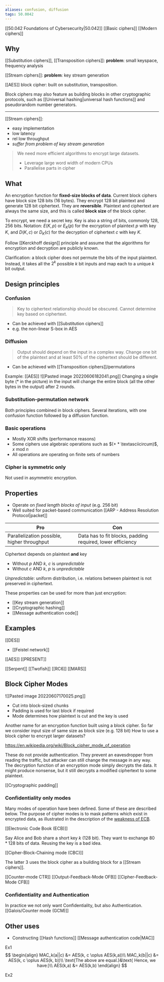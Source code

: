 ```yaml
---
aliases: confusion, diffusion
tags: 50.0042
---
```

[[50.042 Foundations of Cybersecurity|50.042]]
[[Basic ciphers]]
[[Modern ciphers]]

## Why
[[Substitution ciphers]], [[Transposition ciphers]]: **problem**: small keyspace, frequency analysis

[[Stream ciphers]]: **problem**: key stream generation

[[AES]] block cipher: built on substitution, transposition.

Block ciphers may also feature as building blocks in other cryptographic protocols, such as [[Universal hashing|universal hash functions]] and pseudorandom number generators.
***
[[Stream ciphers]]:
- easy implementation
- low latency
- rel low throughput
- *suffer from problem of key stream generation*

> We need more efficient algorithms to encrypt large datasets.
> - Leverage large word width of modern CPUs
> - Parallelise parts in cipher

## What
An encryption function for **fixed-size blocks of data**. Current block ciphers have block size 128 bits (16 bytes). They encrypt 128 bit plaintext and generate 128 bit ciphertext. They are **reversible**. Plaintext and ciphertext are always the same size, and this is called **block size** of the block cipher.

To encrypt, we need a secret key. Key is also a string of bits, commonly 128, 256 bits.
Notation:
$E(K,p)$ or $E_K(p)$ for the excryption of plaintext $p$ with key $K$, and
$D(K,c)$ or $D_K(c)$ for the decryption of ciphertext $c$ with key $K$.

Follow [[Kerckhoff design]] principle and assume that the algorithms for encryption and decryption are publicly known.

Clarification: a block cipher does not permute the bits of the input plaintext. Instead, it takes all the $2^k$ possible $k$ bit inputs and map each to a unique $k$ bit output.

## Design principles
### Confusion
> Key to ciphertext relationship should be obscured. Cannot determine key based on ciphertext.

- Can be achieved with [[Substitution ciphers]]
- e.g. the non-linear S-box in AES

### Diffusion
> Output should depend on the input in a complex way. Change one bit of the plaintext and at least 50% of the ciphertext  should be different.

- Can be achieved with [[Transposition ciphers]]/permutations

Example: [[AES]]
![[Pasted image 20220606182041.png]]
Changing a single byte (* in the picture) in the input will change the entire block (all the other bytes in the output) after 2 rounds.

### Substitution-permutation network
Both principles combined in block ciphers. Several iterations, with one confusion function followed by a diffusion function.

### Basic operations
- Mostly XOR shifts (performance reasons)
- Some ciphers use algebraic operations such as $(+ * \textasciicircum)$, $x \text{ mod } n$
- All operations are operating on finite sets of numbers

### Cipher is symmetric only
Not used in asymmetric encryption.

## Properties
- Operate on *fixed length blocks of input* (e.g. 256 bit)
- Well suited for packet-based communication
[[ARP - Address Resolution Protocol|packet]]

| Pro                                         | Con                                                        |
| ------------------------------------------- | ---------------------------------------------------------- |
| Parallelization possible, higher throughput | Data has to fit blocks, padding required, lower efficiency |

Ciphertext depends on plaintext **and** key
- Without $p$ AND $k$, $c$ is *unpredictable*
- Without $c$ AND $k$, $p$ is *unpredictable*

*Unpredictable*: uniform distribution, i.e. relations between plaintext is not preserved in ciphertext.

These properties can be used for more than just encryption:
- [[Key stream generation]]
- [[Cryptographic hashing]]
- [[Message authentication code]]

## Examples
[[DES]]
- [[Feistel network]]

[[AES]]
[[PRESENT]]

[[Serpent]]
[[Twofish]]
[[RC6]]
[[MARS]]

## Block Cipher Modes
![[Pasted image 20220607170025.png]]
- Cut into block-sized chunks
- Padding is used for last block if required
- Mode determines how plaintext is cut and the key is used

Another name for an encryption function built using a block cipher.
So far we consider input size of same size as block size (e.g. 128 bit)
How to use a block cipher to encrypt larger datasets?

https://en.wikipedia.org/wiki/Block_cipher_mode_of_operation

These do not provide authentication. They prevent an eavesdropper from reading the traffic, but attacker can still change the message in any way. The decryption function of an encryption mode simply decrypts the data. It might produce nonsense, but it still decrypts a modified ciphertext to some plaintext. 

[[Cryptographic padding]]

### Confidentiality only modes
Many modes of operation have been defined. Some of these are described below. The purpose of cipher modes is to mask patterns which exist in encrypted data, as illustrated in the description of the [weakness of ECB](https://en.wikipedia.org/wiki/Block_cipher_mode_of_operation#ECB-weakness).

[[Electronic Code Book (ECB)]]

Say Alice and Bob share a short key $k$ (128 bit). They want to exchange $80 * 128$ bits of data. Reusing the key is a bad idea.

[[Cipher-Block-Chaining mode (CBC)]]

The latter 3 uses the block cipher as a building block for a [[Stream ciphers]].

[[Counter-mode CTR]]
[[Output-Feedback-Mode OFB]]
[[Cipher-Feedback-Mode CFB]]

### Confidentiality and Authentication
In practice we not only want Confidentiality, but also Authentication.
[[Galois/Counter mode (GCM)]]

## Other uses
- Constructing [[Hash functions]]
[[Message authentication code|MAC]]



Ex1
$$
\begin{align}
MAC_k(a||c) &= AES(k, c \oplus AES(k,a))\\
MAC_k(b||c) &= AES(k, c \oplus AES(k, b))\\
\text{The above are equal.}&\text{ Hence, we have:}\\
AES(k,a) &= AES(k,b)
\end{align}
$$

Ex2
